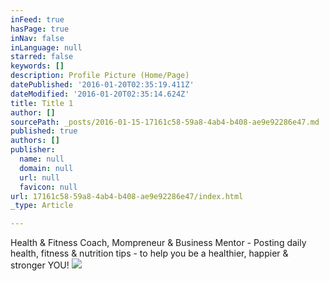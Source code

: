 ```yaml
---
inFeed: true
hasPage: true
inNav: false
inLanguage: null
starred: false
keywords: []
description: Profile Picture (Home/Page)
datePublished: '2016-01-20T02:35:19.411Z'
dateModified: '2016-01-20T02:35:14.624Z'
title: Title 1
author: []
sourcePath: _posts/2016-01-15-17161c58-59a8-4ab4-b408-ae9e92286e47.md
published: true
authors: []
publisher:
  name: null
  domain: null
  url: null
  favicon: null
url: 17161c58-59a8-4ab4-b408-ae9e92286e47/index.html
_type: Article

---
```

Health & Fitness Coach, Mompreneur & Business Mentor - Posting daily health, fitness & nutrition tips - to help you be a healthier, happier & stronger YOU!
![](https://s3-us-west-2.amazonaws.com/the-grid-img/p/71d3efaf109e2287deea6bcdedfff5d65f36c1d3.jpg)